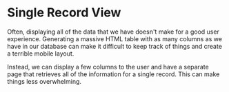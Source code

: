 # Single Record View

Often, displaying all of the data that we have doesn't make for a good user experience. Generating a massive HTML table with as many columns as we have in our database can make it difficult to keep track of things and create a terrible mobile layout. 

Instead, we can display a few columns to the user and have a separate page that retrieves all of the information for a single record. This can make things less overwhelming.